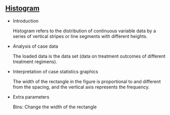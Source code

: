 ## [Histogram](/basic/histogram)

- Introduction

  Histogram refers to the distribution of continuous variable data by a series of vertical stripes or line segments with
  different heights.

- Analysis of case data

  The loaded data is the data set (data on treatment outcomes of different treatment regimens).

- Interpretation of case statistics graphics

  The width of the rectangle in the figure is proportional to and different from the spacing, and the vertical axis
  represents the frequency.

- Extra parameters

  Bins: Change the width of the rectangle

